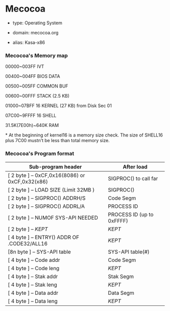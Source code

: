 # Mecocoa

- type: Operating System

- domain: mecocoa.org

- alias: Kasa-x86



### Mecocoa's Memory map

00000~003FF IVT

00400~004FF BIOS DATA

00500~005FF COMMON BUF

00600~00FFF STACK (2.5 KB)

01000~07BFF 16 KERNEL (27 KB) from Disk Sec 01

07C00~9FFFF 16 SHELL



31.5K(7E00h)~640K RAM

\* At the beginning of kernel16 is a memory size check. The size of SHELL16 plus 7C00 mustn’t be less than total memory size.



### **Mecocoa's Program format**

| **Sub-program header**                          | **After load**             |
| ----------------------------------------------- | -------------------------- |
| [ 2 byte ] – 0xCF,0x16(8086) or  0xCF,0x32(x86) | SIGPROC() to call far      |
| [ 2 byte ] – LOAD SIZE (Limit 32MB )            | SIGPROC()                  |
| [ 2 byte ] – SIGPROC() ADDRH/S                  | Code Segm                  |
| [ 2  byte ] – SIGPROC() ADDRL/A                 | PROCESS  ID                |
| [ 2  byte ] – NUMOF SYS-API NEEDED              | PROCESS  ID (up to 0xFFFF) |
| [ 2  byte ] – *KEPT*                            | *KEPT*                     |
| [ 4  byte ] – ENTRY() ADDR OF .CODE32/ALL16     | *KEPT*                     |
| [8n  byte ] – SYS-API table                     | SYS-API  table(#)          |
| [ 4  byte ] – Code addr                         | Code  Segm                 |
| [ 4  byte ] – Code leng                         | *KEPT*                     |
| [ 4  byte ] – Stak addr                         | Stak Segm                  |
| [ 4  byte ] – Stak leng                         | *KEPT*                     |
| [ 4  byte ] – Data addr                         | Data  Segm                 |
| [ 4  byte ] – Data leng                         | *KEPT*                     |









